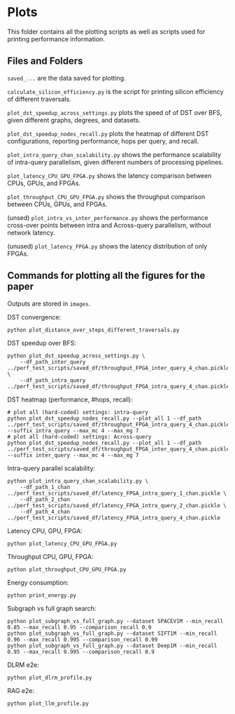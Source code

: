 # Plots

This folder contains all the plotting scripts as well as scripts used for printing performance information.

## Files and Folders

`saved_...` are the data saved for plotting.

`calculate_silicon_efficiency.py` is the script for printing silicon efficiency of different traversals. 

`plot_dst_speedup_across_settings.py` plots the speed of of DST over BFS, given different graphs, degrees, and datasets.

`plot_dst_speedup_nodes_recall.py` plots the heatmap of different DST configurations, reporting performance, hops per query, and recall.

`plot_intra_query_chan_scalability.py` shows the performance scalability of intra-query parallelism, given different numbers of processing pipelines.

`plot_latency_CPU_GPU_FPGA.py` shows the latency comparison between CPUs, GPUs, and FPGAs.

`plot_throughput_CPU_GPU_FPGA.py` shows the throughput comparison between CPUs, GPUs, and FPGAs.

(unsed) `plot_intra_vs_inter_performance.py` shows the performance cross-over points between intra and Across-query parallelism, without network latency. 

(unused) `plot_latency_FPGA.py` shows the latency distribution of only FPGAs.

## Commands for plotting all the figures for the paper

Outputs are stored in `images`.

DST convergence: 
```
python plot_distance_over_steps_different_traversals.py 
```

DST speedup over BFS:
```
python plot_dst_speedup_across_settings.py \
	--df_path_inter_query ../perf_test_scripts/saved_df/throughput_FPGA_inter_query_4_chan.pickle \
	--df_path_intra_query ../perf_test_scripts/saved_df/throughput_FPGA_intra_query_4_chan.pickle
```

DST heatmap (performance, #hops, recall):
```
# plot all (hard-coded) settings: intra-query
python plot_dst_speedup_nodes_recall.py --plot_all 1 --df_path ../perf_test_scripts/saved_df/throughput_FPGA_intra_query_4_chan.pickle --suffix intra_query --max_mc 4 --max_mg 7
# plot all (hard-coded) settings: Across-query
python plot_dst_speedup_nodes_recall.py --plot_all 1 --df_path ../perf_test_scripts/saved_df/throughput_FPGA_inter_query_4_chan.pickle --suffix inter_query --max_mc 4 --max_mg 7
```

Intra-query parallel scalability:
```
python plot_intra_query_chan_scalability.py \
	--df_path_1_chan ../perf_test_scripts/saved_df/latency_FPGA_intra_query_1_chan.pickle \
	--df_path_2_chan ../perf_test_scripts/saved_df/latency_FPGA_intra_query_2_chan.pickle \
	--df_path_4_chan ../perf_test_scripts/saved_df/latency_FPGA_intra_query_4_chan.pickle
```

Latency CPU, GPU, FPGA:
```
python plot_latency_CPU_GPU_FPGA.py 
```

Throughput CPU, GPU, FPGA:
```
python plot_throughput_CPU_GPU_FPGA.py 
```

Energy consumption:
```
python print_energy.py 
```

Subgraph vs full graph search:

```
python plot_subgraph_vs_full_graph.py --dataset SPACEV1M --min_recall 0.85 --max_recall 0.95 --comparison_recall 0.9
python plot_subgraph_vs_full_graph.py --dataset SIFT1M --min_recall 0.96 --max_recall 0.995 --comparison_recall 0.99
python plot_subgraph_vs_full_graph.py --dataset Deep1M --min_recall 0.95 --max_recall 0.995 --comparison_recall 0.9
```

DLRM e2e:
```
python plot_dlrm_profile.py
```

RAG e2e:
```
python plot_llm_profile.py
```
